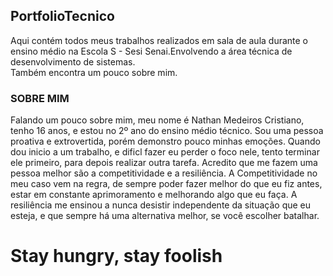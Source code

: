 ## PortfolioTecnico
Aqui contém todos meus trabalhos realizados em sala de aula durante o ensino médio na Escola S - Sesi Senai.Envolvendo a área técnica de desenvolvimento de sistemas.  
Também encontra um pouco sobre mim.
### SOBRE MIM 
Falando um pouco sobre mim, meu nome é Nathan Medeiros Cristiano, tenho 16 anos, e estou no 2º ano do ensino médio técnico. Sou uma pessoa proativa e extrovertida, porém demonstro pouco minhas emoções. Quando dou inicio a um trabalho, e dificl fazer eu perder o foco nele, tento terminar ele primeiro, para depois realizar outra tarefa. Acredito que me fazem uma pessoa melhor são a competitividade e a resiliência. A Competitividade no meu caso vem na regra, de sempre poder fazer melhor do que eu fiz antes, estar em constante aprimoramento e melhorando algo que eu faça. A resiliência me ensinou a nunca desistir independente da situação que eu esteja, e que sempre há uma alternativa melhor, se você escolher batalhar.

# Stay hungry, stay foolish

